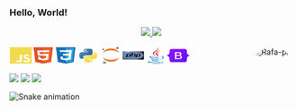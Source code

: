 ### Hello, World!

<div align="center">
  <a href="https://github.com/rafaelleitedasilva">
  <img height="150em" src="https://github-readme-stats.vercel.app/api?username=rafaelleitedasilva&show_icons=true&theme=tokyonight&include_all_commits=true&count_private=true"/>
  <img height="150em" src="https://github-readme-stats.vercel.app/api/top-langs/?username=rafaelleitedasilva&layout=compact&langs_count=7&theme=tokyonight"/>
  </a>
</div>  
  <div style="display: inline_block;" align="center" margin="auto"><br>
  <a style="text-decoration: none;" href="https://github.com/rafaelleitedasilva">
   <img align="left" alt="Rafael-Js" height="30" width="40" src="https://raw.githubusercontent.com/devicons/devicon/master/icons/javascript/javascript-plain.svg">
   <img align="left" alt="Rafael-HTML" height="30" width="40" src="https://raw.githubusercontent.com/devicons/devicon/master/icons/html5/html5-original.svg"> 
   <img align="left"  alt="Rafael-CSS" height="30" width="40" src="https://raw.githubusercontent.com/devicons/devicon/master/icons/css3/css3-original.svg">
   <img align="left" alt="Rafael-Python" height="30" width="40" src="https://raw.githubusercontent.com/devicons/devicon/master/icons/python/python-original.svg">
    <img align="left" alt="Rafael-jupyter" height="30" width="40" src="https://raw.githubusercontent.com/devicons/devicon/master/icons/jupyter/jupyter-original.svg">
    <img align="left" alt="Rafael-php" height="30" width="40" src="https://raw.githubusercontent.com/devicons/devicon/master/icons/php/php-original.svg">
    <img align="left" alt="Rafael-java" height="30" width="40" src="https://raw.githubusercontent.com/devicons/devicon/master/icons/java/java-original.svg">
    <img align="left" alt="Rafael-bootstrap" height="30" width="40" src="https://raw.githubusercontent.com/devicons/devicon/master/icons/bootstrap/bootstrap-original.svg">
  <img align="right" alt="Rafa-pic" height="150" style="border-radius:50px;" src="https://media.discordapp.net/attachments/944560303067242519/944568302624186368/ezgif.com-gif-maker.gif?width=676&height=676">
  </div>
  <br>
  
  ##
  
  <div>
  <a href="https://www.instagram.com/1car0_/" target="_blank"><img src="https://img.shields.io/badge/-Instagram-%23E4405F?style=for-the-badge&logo=instagram&logoColor=white" target="_blank"></a>
 <a href="mailto:rafael.leite.14@hotmail.com" target="_blank"><img src="https://img.shields.io/badge/Microsoft_Outlook-0078D4?style=for-the-badge&logo=microsoft-outlook&logoColor=white" target="_blank"></a> 
  <a href="https://www.linkedin.com/in/rafael-leite-da-silva-10654a222/" target="_blank"><img src="https://img.shields.io/badge/-LinkedIn-%230077B5?style=for-the-badge&logo=linkedin&logoColor=white" target="_blank"><a/>
    
  ![Snake animation](https://github.com/rafaelleitedasilva/rafaelleitedasilva/blob/output/github-contribution-grid-snake.svg)
    
  </div>
